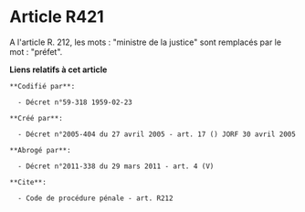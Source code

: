 # Article R421

A l'article R. 212, les mots : "ministre de la justice" sont remplacés par le mot : "préfet".

**Liens relatifs à cet article**

	**Codifié par**:

	  - Décret n°59-318 1959-02-23

	**Créé par**:

	  - Décret n°2005-404 du 27 avril 2005 - art. 17 () JORF 30 avril 2005

	**Abrogé par**:

	  - Décret n°2011-338 du 29 mars 2011 - art. 4 (V)

	**Cite**:

	  - Code de procédure pénale - art. R212
